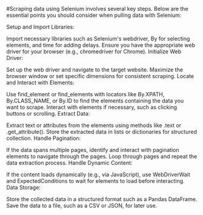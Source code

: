 #Scraping data using Selenium involves several key steps. Below are the essential points you should consider when pulling data with Selenium:

Setup and Import Libraries:

Import necessary libraries such as Selenium's webdriver, By for selecting elements, and time for adding delays.
Ensure you have the appropriate web driver for your browser (e.g., chromedriver for Chrome).
Initialize Web Driver:

Set up the web driver and navigate to the target website.
Maximize the browser window or set specific dimensions for consistent scraping.
Locate and Interact with Elements:

Use find_element or find_elements with locators like By.XPATH, By.CLASS_NAME, or By.ID to find the elements containing the data you want to scrape.
Interact with elements if necessary, such as clicking buttons or scrolling.
Extract Data:

Extract text or attributes from the elements using methods like .text or .get_attribute().
Store the extracted data in lists or dictionaries for structured collection.
Handle Pagination:

If the data spans multiple pages, identify and interact with pagination elements to navigate through the pages.
Loop through pages and repeat the data extraction process.
Handle Dynamic Content:

If the content loads dynamically (e.g., via JavaScript), use WebDriverWait and ExpectedConditions to wait for elements to load before interacting.
Data Storage:

Store the collected data in a structured format such as a Pandas DataFrame.
Save the data to a file, such as a CSV or JSON, for later use.

